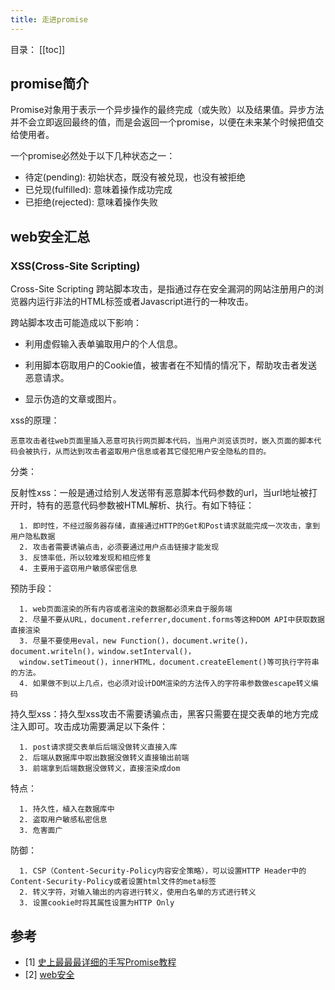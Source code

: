 ```yaml
---
title: 走进promise
---
```

目录：
[[toc]]

## promise简介

Promise对象用于表示一个异步操作的最终完成（或失败）以及结果值。异步方法并不会立即返回最终的值，而是会返回一个promise，以便在未来某个时候把值交给使用者。

一个promise必然处于以下几种状态之一：

- 待定(pending): 初始状态，既没有被兑现，也没有被拒绝
- 已兑现(fulfilled): 意味着操作成功完成
- 已拒绝(rejected): 意味着操作失败

## web安全汇总

### XSS(Cross-Site Scripting)

Cross-Site Scripting 跨站脚本攻击，是指通过存在安全漏洞的网站注册用户的浏览器内运行非法的HTML标签或者Javascript进行的一种攻击。

跨站脚本攻击可能造成以下影响：

- 利用虚假输入表单骗取用户的个人信息。

- 利用脚本窃取用户的Cookie值，被害者在不知情的情况下，帮助攻击者发送恶意请求。

- 显示伪造的文章或图片。

xss的原理：

    恶意攻击者往web页面里插入恶意可执行网页脚本代码，当用户浏览该页时，嵌入页面的脚本代码会被执行，从而达到攻击者盗取用户信息或者其它侵犯用户安全隐私的目的。

分类：

  反射性xss：一般是通过给别人发送带有恶意脚本代码参数的url，当url地址被打开时，特有的恶意代码参数被HTML解析、执行。有如下特征：

      1. 即时性，不经过服务器存储，直接通过HTTP的Get和Post请求就能完成一次攻击，拿到用户隐私数据
      2. 攻击者需要诱骗点击，必须要通过用户点击链接才能发现
      3. 反馈率低，所以较难发现和相应修复
      4. 主要用于盗窃用户敏感保密信息

  预防手段：

      1. web页面渲染的所有内容或者渲染的数据都必须来自于服务端
      2. 尽量不要从URL，document.referrer,document.forms等这种DOM API中获取数据直接渲染
      3. 尽量不要使用eval，new Function()，document.write()，document.writeln()，window.setInterval()，
      window.setTimeout()，innerHTML，document.createElement()等可执行字符串的方法。
      4. 如果做不到以上几点，也必须对设计DOM渲染的方法传入的字符串参数做escape转义编码

  持久型xss：持久型xss攻击不需要诱骗点击，黑客只需要在提交表单的地方完成注入即可。攻击成功需要满足以下条件：

      1. post请求提交表单后后端没做转义直接入库
      2. 后端从数据库中取出数据没做转义直接输出前端
      3. 前端拿到后端数据没做转义，直接渲染成dom

  特点：

      1. 持久性，植入在数据库中
      2. 盗取用户敏感私密信息
      3. 危害面广
  
  防御：

      1. CSP（Content-Security-Policy内容安全策略），可以设置HTTP Header中的Content-Security-Policy或者设置html文件的meta标签
      2. 转义字符，对输入输出的内容进行转义，使用白名单的方式进行转义
      3. 设置cookie时将其属性设置为HTTP Only

## 参考

- [1] [史上最最最详细的手写Promise教程](https://juejin.im/post/6844903625769091079)
- [2] [web安全](https://juejin.im/post/6844903772930441230)
